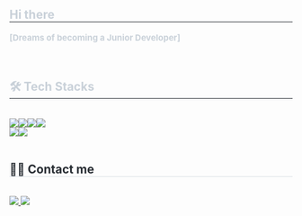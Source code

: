 <div style="text-align: left;"> 
    <h2 style="border-bottom: 1px solid #21262d; color: #c9d1d9;">Hi there</h2>  
    <div style="font-weight: 700; font-size: 15px; text-align: left; color: #c9d1d9;">[Dreams of becoming a Junior Developer]</div> 
    </div>
    <br>
<div style="text-align: left;"> 
    <div style="font-weight: 700; font-size: 15px; text-align: left; color: #c9d1d9;">  </div> 
    </div>
    <div style="text-align: left;">
        <br>
    <h2 style="border-bottom: 1px solid #21262d; color: #c9d1d9;"> 🛠️ Tech Stacks </h2> <br> 
    <div style="margin: ; text-align: left;" "text-align: left;"> <img src="https://img.shields.io/badge/Spring-6DB33F?style=plastic&logo=Spring&logoColor=white"><img src="https://img.shields.io/badge/Spring Boot-6DB33F?style=plastic&logo=Spring Boot&logoColor=white"><img src="https://img.shields.io/badge/MySQL-4479A1?style=plastic&logo=MySQL&logoColor=white"><img src="https://img.shields.io/badge/Java-007396?style=plastic&logo=Java&logoColor=white"><br><img src="https://img.shields.io/badge/Github-181717?style=plastic&logo=Github&logoColor=white"><img src="https://img.shields.io/badge/Git-F05032?style=plastic&logo=Git&logoColor=white">
          </div>
        <br>
    </div>
    <div style="text-align: left;">
    <h2 style="border-bottom: 1px solid #d8dee4; color: #282d33;"> 🧑‍💻 Contact me </h2> <br> 
    <div style="text-align: left;"> <a href=https://www.notion.so/jin-a/63e055c16f2f4468ae3f78fb890e5b65> <img src="https://img.shields.io/badge/Notion-000000?style=plastic&logo=Notion&logoColor=white&link=https://www.notion.so/jin-a/63e055c16f2f4468ae3f78fb890e5b65"> </a>
         <a href=mailto:oksu010@gmail.com> <img src="https://img.shields.io/badge/Gmail-EA4335?style=plastic&logo=Gmail&logoColor=white&link=mailto:oksu010@gmail.com"> </a>
          </div>  <br> 
    <div style="text-align: left;">  </div> 
    </div>  <br> 
    <div style="text-align: left;">  </div> 
    </div>
    
